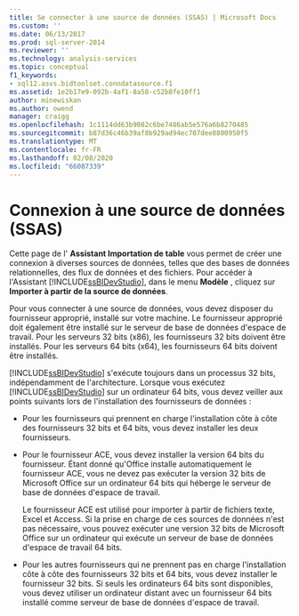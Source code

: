 ```yaml
---
title: Se connecter à une source de données (SSAS) | Microsoft Docs
ms.custom: ''
ms.date: 06/13/2017
ms.prod: sql-server-2014
ms.reviewer: ''
ms.technology: analysis-services
ms.topic: conceptual
f1_keywords:
- sql12.asvs.bidtoolset.conndatasource.f1
ms.assetid: 1e2b17e9-092b-4af1-8a58-c52b8fe10ff1
author: minewiskan
ms.author: owend
manager: craigg
ms.openlocfilehash: 1c1114dd63b9082c6be7486ab5e576a6b8270485
ms.sourcegitcommit: b87d36c46b39af8b929ad94ec707dee8800950f5
ms.translationtype: MT
ms.contentlocale: fr-FR
ms.lasthandoff: 02/08/2020
ms.locfileid: "66087339"
---
```

# <a name="connect-to-a-data-source-ssas"></a>Connexion à une source de données (SSAS)
  Cette page de l' **Assistant Importation de table** vous permet de créer une connexion à diverses sources de données, telles que des bases de données relationnelles, des flux de données et des fichiers. Pour accéder à l'Assistant [!INCLUDE[ssBIDevStudio](../includes/ssbidevstudio-md.md)], dans le menu **Modèle** , cliquez sur **Importer à partir de la source de données**.  
  
 Pour vous connecter à une source de données, vous devez disposer du fournisseur approprié, installé sur votre machine. Le fournisseur approprié doit également être installé sur le serveur de base de données d'espace de travail. Pour les serveurs 32 bits (x86), les fournisseurs 32 bits doivent être installés. Pour les serveurs 64 bits (x64), les fournisseurs 64 bits doivent être installés.  
  
 
  [!INCLUDE[ssBIDevStudio](../includes/ssbidevstudio-md.md)] s'exécute toujours dans un processus 32 bits, indépendamment de l'architecture. Lorsque vous exécutez [!INCLUDE[ssBIDevStudio](../includes/ssbidevstudio-md.md)] sur un ordinateur 64 bits, vous devez veiller aux points suivants lors de l'installation des fournisseurs de données :  
  
-   Pour les fournisseurs qui prennent en charge l'installation côte à côte des fournisseurs 32 bits et 64 bits, vous devez installer les deux fournisseurs.  
  
-   Pour le fournisseur ACE, vous devez installer la version 64 bits du fournisseur. Étant donné qu'Office installe automatiquement le fournisseur ACE, vous ne devez pas exécuter la version 32 bits de Microsoft Office sur un ordinateur 64 bits qui héberge le serveur de base de données d'espace de travail.  
  
     Le fournisseur ACE est utilisé pour importer à partir de fichiers texte, Excel et Access. Si la prise en charge de ces sources de données n'est pas nécessaire, vous pouvez exécuter une version 32 bits de Microsoft Office sur un ordinateur qui exécute un serveur de base de données d'espace de travail 64 bits.  
  
-   Pour les autres fournisseurs qui ne prennent pas en charge l'installation côte à côte des fournisseurs 32 bits et 64 bits, vous devez installer le fournisseur 32 bits. Si seuls les ordinateurs 64 bits sont disponibles, vous devez utiliser un ordinateur distant avec un fournisseur 64 bits installé comme serveur de base de données d'espace de travail.  
  
  

